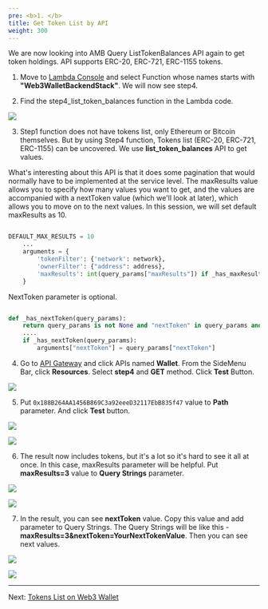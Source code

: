 ```yaml
---
pre: <b>1. </b>
title: Get Token List by API
weight: 300
---
```


We are now looking into AMB Query ListTokenBalances API again to get token holdings. API supports ERC-20, ERC-721, ERC-1155 tokens. 

1. Move to [Lambda Console](https://us-east-1.console.aws.amazon.com/lambda/home?region=us-east-1#/) and select Function whose names starts with **"Web3WalletBackendStack"**. We will now see step4. 

2. Find the step4_list_token_balances function in the Lambda code.

![](/contents/static/04-token-list/00-token-list-query-api/lambda_step4.png)


3. Step1 function does not have tokens list, only Ethereum or Bitcoin themselves. But by using Step4 function, Tokens list (ERC-20, ERC-721, ERC-1155) can be uncovered. We use **list_token_balances** API to get values.

What's interesting about this API is that it does some pagination that would normally have to be implemented at the service level. The maxResults value allows you to specify how many values you want to get, and the values are accompanied with a nextToken value (which we'll look at later), which allows you to move on to the next values. In this session, we will set default maxResults as 10. 

```python

DEFAULT_MAX_RESULTS = 10
    ...
    arguments = {
        'tokenFilter': {'network': network},
        'ownerFilter': {"address": address},
        'maxResults': int(query_params["maxResults"]) if _has_maxResult(query_params) else DEFAULT_MAX_RESULTS,
    }

```

NextToken parameter is optional. 

```python

def _has_nextToken(query_params):
    return query_params is not None and "nextToken" in query_params and query_params['nextToken'] is not None and query_params['nextToken'] != ''
    ....
    if _has_nextToken(query_params):
        arguments["nextToken"] = query_params["nextToken"]

```

4. Go to [API Gateway](https://us-east-1.console.aws.amazon.com/apigateway/home?region=us-east-1#/apis) and click APIs named **Wallet**. From the SideMenu Bar, click **Resources**. Select **step4** and **GET** method. Click **Test** Button. 

![](/contents/static/04-token-list/00-token-list-query-api/api_gateway_test.png)


5. Put `0x188B264AA1456B869C3a92eeeD32117EbB835f47` value to **Path** parameter. And click **Test** button.

![](/contents/static/02-token-balance/00-token-balance-query-api/step1_test_eth.png)

![](/contents/static/02-token-balance/00-token-balance-query-api/step_1_test_result_first.png)

6. The result now includes tokens, but it's a lot so it's hard to see it all at once. In this case, maxResults parameter will be helpful. Put **maxResults=3** value to **Query Strings** parameter.

![](/contents/static/02-token-balance/00-token-balance-query-api/step1_test_with_max.png)

![](/contents/static/02-token-balance/00-token-balance-query-api/step1_test_result_max.png)

7. In the result, you can see **nextToken** value. Copy this value and add parameter to Query Strings. The Query Strings will be like this - **maxResults=3&nextToken=YourNextTokenValue**. Then you can see next values.

![](/contents/static/02-token-balance/00-token-balance-query-api/step1_test_with_result_next.png)

![](/contents/static/02-token-balance/00-token-balance-query-api/step1_test_next.png)


----
Next: [Tokens List on Web3 Wallet](../01-token-list-query-wallet/index.en.md)
